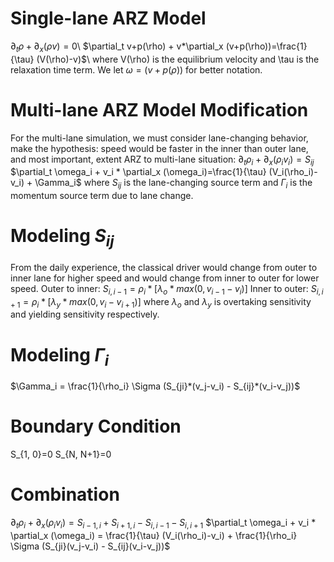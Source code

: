 # Single-lane ARZ Model
$\partial_t \rho + \partial_x (\rho v)=0$\\
$\partial_t v+p(\rho) + v*\partial_x (v+p(\rho))=\frac{1}{\tau} (V(\rho)-v)$\\
where V(\rho) is the equilibrium velocity and \tau is the relaxation time term. We let $\omega = (v+p(\rho))$ for better notation.
# Multi-lane ARZ Model Modification
For the multi-lane simulation, we must consider lane-changing behavior, make the hypothesis: speed would be faster in the inner than outer lane, and most important, extent ARZ to multi-lane situation:
$\partial_t \rho_i + \partial_x (\rho_i v_i)=S_{ij}$
$\partial_t \omega_i + v_i * \partial_x (\omega_i)=\frac{1}{\tau} (V_i(\rho_i)-v_i) + \Gamma_i$
where $S_{ij}$ is the lane-changing source term and $\Gamma_i$ is the momentum source term due to lane change.
# Modeling $S_{ij}$
From the daily experience, the classical driver would change from outer to inner lane for higher speed and would change from inner to outer for lower speed.
Outer to inner: $S_{i, i-1}=\rho_i*[\lambda_o * max(0, v_{i-1} - v_i)]$
Inner to outer: $S_{i, i+1}=\rho_i*[\lambda_y * max(0, v_i - v_{i+1})]$
where $\lambda_o$ and $\lambda_y$ is overtaking sensitivity and yielding sensitivity respectively.
# Modeling $\Gamma_i$
$\Gamma_i = \frac{1}{\rho_i} \Sigma (S_{ji}*(v_j-v_i) - S_{ij}*(v_i-v_j))$
# Boundary Condition
S_{1, 0}=0
S_{N, N+1}=0
# Combination
$\partial_t \rho_i + \partial_x (\rho_i v_i) = S_{i-1, i} + S_{i+1, i} - S_{i, i-1} - S_{i, i+1}$
$\partial_t \omega_i + v_i * \partial_x (\omega_i) = \frac{1}{\tau} (V_i(\rho_i)-v_i) + \frac{1}{\rho_i} \Sigma (S_{ji}(v_j-v_i) - S_{ij}(v_i-v_j))$
